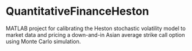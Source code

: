 # QuantitativeFinanceHeston
MATLAB project for calibrating the Heston stochastic volatility model to market data and pricing a down-and-in Asian average strike call option using Monte Carlo simulation.
